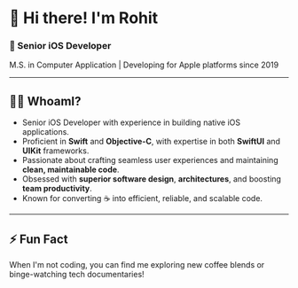 # 👋 Hi there! I'm Rohit

### 🚀 Senior iOS Developer  
M.S. in Computer Application | Developing for Apple platforms since 2019  

---

## 👨‍💻 WhoamI?  
- Senior iOS Developer with experience in building native iOS applications.  
- Proficient in **Swift** and **Objective-C**, with expertise in both **SwiftUI** and **UIKit** frameworks.  
- Passionate about crafting seamless user experiences and maintaining **clean, maintainable code**.  
- Obsessed with **superior software design**, **architectures**, and boosting **team productivity**.  
- Known for converting ☕ into efficient, reliable, and scalable code.

---

## ⚡ Fun Fact  
When I'm not coding, you can find me exploring new coffee blends or binge-watching tech documentaries!  
